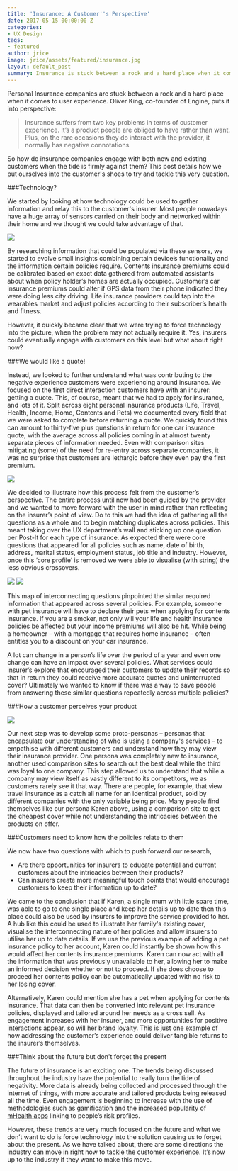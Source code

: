 ```yaml
---
title: 'Insurance: A Customer''s Perspective'
date: 2017-05-15 00:00:00 Z
categories:
- UX Design
tags:
- featured
author: jrice
image: jrice/assets/featured/insurance.jpg
layout: default_post
summary: Insurance is stuck between a rock and a hard place when it comes to user experience. This post will detail some thoughts on what can be done in the short term to steer their customer’s experience in the right direction.
---
```


Personal Insurance companies are stuck between a rock and a hard place when it comes to user experience. Oliver King, co-founder of Engine, puts it into perspective:

<blockquote>Insurance suffers from two key problems in terms of customer experience. It’s a product people are obliged to have rather than want. Plus, on the rare occasions they do interact with the provider, it normally has negative connotations.</blockquote>

So how do insurance companies engage with both new and existing customers when the tide is firmly against them? This post details how we put ourselves into the customer's shoes to try and tackle this very question.

###Technology?

We started by looking at how technology could be used to gather information and relay this to the customer's insurer. Most people nowadays have a huge array of sensors carried on their body and networked within their home and we thought we could take advantage of that.

<img class="aligncenter" src="{{ site.baseurl }}/jrice/assets/insurance1.jpg" />

By researching information that could be populated via these sensors, we started to evolve small insights combining certain device’s functionality and the information certain policies require. Contents insurance premiums could be calibrated based on exact data gathered from automated assistants about when policy holder’s homes are actually occupied. Customer’s car insurance premiums could alter if GPS data from their phone indicated they were doing less city driving. Life insurance providers could tap into the wearables market and adjust policies according to their subscriber’s health and fitness.

However, it quickly became clear that we were trying to force technology into the picture, when the problem may not actually require it. Yes, insurers could eventually engage with customers on this level but what about right now?

###We would like a quote!

Instead, we looked to further understand what was contributing to the negative experience customers were experiencing around insurance. We focused on the first direct interaction customers have with an insurer: getting a quote. This, of course, meant that we had to apply for insurance, and lots of it. Split across eight personal insurance products (Life, Travel, Health, Income, Home, Contents and Pets) we documented every field that we were asked to complete before returning a quote. We quickly found this can amount to thirty-five plus questions in return for one car insurance quote, with the average across all policies coming in at almost twenty separate pieces of information needed. Even with comparison sites mitigating (some) of the need for re-entry across separate companies, it was no surprise that customers are lethargic before they even pay the first premium.

<img class="aligncenter" src="{{ site.baseurl }}/jrice/assets/insurance2.jpg" />

We decided to illustrate how this process felt from the customer’s perspective. The entire process until now had been guided by the provider and we wanted to move forward with the user in mind rather than reflecting on the insurer’s point of view. Do to this we had the idea of gathering all the questions as a whole and to begin matching duplicates across policies. This meant taking over the UX department’s wall and sticking up one question per Post-It for each type of insurance. As expected there were core questions that appeared for all policies such as name, date of birth, address, marital status, employment status, job title and industry. However, once this ‘core profile’ is removed we were able to visualise (with string) the less obvious crossovers.

<img class="aligncenter" src="{{ site.baseurl }}/jrice/assets/insurance3.jpg" />

<img class="aligncenter" src="{{ site.baseurl }}/jrice/assets/insurance4.jpg" />

This map of interconnecting questions pinpointed the similar required information that appeared across several policies. For example, someone with pet insurance will have to declare their pets when applying for contents insurance. If you are a smoker, not only will your life and health insurance policies be affected but your income premiums will also be hit. While being a homeowner – with a mortgage that requires home insurance – often entitles you to a discount on your car insurance.

A lot can change in a person’s life over the period of a year and even one change can have an impact over several policies. What services could insurer’s explore that encouraged their customers to update their records so that in return they could receive more accurate quotes and uninterrupted cover? Ultimately we wanted to know if there was a way to save people from answering these similar questions repeatedly across multiple policies?

###How a customer perceives your product

<img class="aligncenter" src="{{ site.baseurl }}/jrice/assets/insurance5.png" />

Our next step was to develop some proto-personas – personas that encapsulate our understanding of who is using a company's services – to empathise with different customers and understand how they may view their insurance provider. One persona was completely new to insurance, another used comparison sites to search out the best deal while the third was loyal to one company. This step allowed us to understand that while a company may view itself as vastly different to its competitors, we as customers rarely see it that way. There are people, for example, that view travel insurance as a catch all name for an identical product, sold by different companies with the only variable being price. Many people find themselves like our persona Karen above, using a comparison site to get the cheapest cover while not understanding the intricacies between the products on offer.

###Customers need to know how the policies relate to them

We now have two questions with which to push forward our research,

* Are there opportunities for insurers to educate potential and current customers about the intricacies between their products?
* Can insurers create more meaningful touch points that would encourage customers to keep their information up to date?

We came to the conclusion that if Karen, a single mum with little spare time, was able to go to one single place and keep her details up to date then this place could also be used by insurers to improve the service provided to her. A hub like this could be used to illustrate her family's existing cover, visualise the interconnecting nature of her policies and allow insurers to utilise her up to date details. If we use the previous example of adding a pet insurance policy to her account, Karen could instantly be shown how this would affect her contents insurance premiums. Karen can now act with all the information that was previously unavailable to her, allowing her to make an informed decision whether or not to proceed. If she does choose to proceed her contents policy can be automatically updated with no risk to her losing cover.

Alternatively, Karen could mention she has a pet when applying for contents insurance. That data can then be converted into relevant pet insurance policies, displayed and tailored around her needs as a cross sell. As engagement increases with her insurer, and more opportunities for positive interactions appear, so will her brand loyalty. This is just one example of how addressing the customer’s experience could deliver tangible returns to the insurer’s themselves.

###Think about the future but don't forget the present

The future of insurance is an exciting one. The trends being discussed throughout the industry have the potential to really turn the tide of negativity. More data is already being collected and processed through the internet of things, with more accurate and tailored products being released all the time. Even engagement is beginning to increase with the use of methodologies such as gamification and the increased popularity of [mHealth apps](https://medium.com/@Adoriasoft_Com/healthcare-mobile-app-development-and-mhealth-apps-in-2017-eb307d4cad36) linking to people’s risk profiles.

However, these trends are very much focused on the future and what we don’t want to do is force technology into the solution causing us to forget about the present. As we have talked about, there are some directions the industry can move in right now to tackle the customer experience. It’s now up to the industry if they want to make this move.
